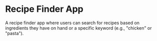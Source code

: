 # Recipe Finder App

A recipe finder app where users can search for recipes based on ingredients they have on hand or a specific keyword (e.g., "chicken" or "pasta").
